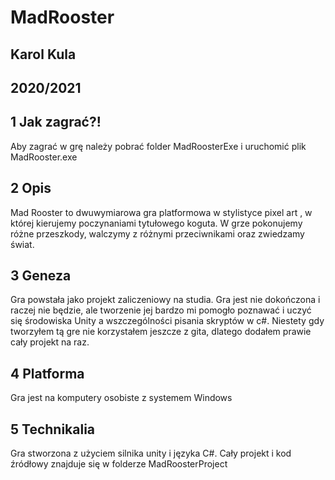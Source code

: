 # MadRooster

## Karol Kula

## 2020/2021


## 1 Jak zagrać?!


Aby zagrać w grę należy pobrać folder MadRoosterExe i uruchomić plik MadRooster.exe

## 2 Opis

Mad Rooster to dwuwymiarowa gra platformowa w stylistyce pixel art , 
w której kierujemy poczynaniami tytułowego koguta. W grze pokonujemy różne 
przeszkody, walczymy z różnymi przeciwnikami oraz zwiedzamy świat.

## 3 Geneza

Gra powstała jako projekt zaliczeniowy na studia. Gra jest nie dokończona i
raczej nie będzie, ale tworzenie jej bardzo mi pomogło poznawać i uczyć się 
środowiska Unity a wszczególności pisania skryptów w c#. Niestety gdy tworzyłem
tą gre nie korzystałem jeszcze z gita, dlatego dodałem prawie cały projekt na
raz.

## 4 Platforma

Gra jest na komputery osobiste z systemem Windows

## 5 Technikalia

Gra stworzona z użyciem silnika unity i języka C#. Cały projekt i kod źródłowy
znajduje się w folderze MadRoosterProject


